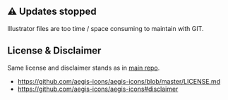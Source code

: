 ## ⚠ Updates stopped

Illustrator files are too time / space consuming to maintain with GIT.

## License & Disclaimer
Same license and disclaimer stands as in [main repo](https://github.com/aegis-icons/aegis-icons).

- https://github.com/aegis-icons/aegis-icons/blob/master/LICENSE.md
- https://github.com/aegis-icons/aegis-icons#disclaimer
